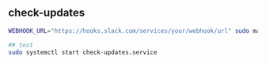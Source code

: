 ## check-updates

```bash
WEBHOOK_URL="https://hooks.slack.com/services/your/webhook/url" sudo make install

## test
sudo systemctl start check-updates.service
```
